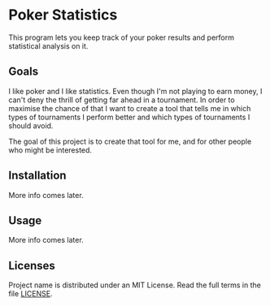 # Poker Statistics

This program lets you keep track of your poker results and perform statistical analysis on it.

## Goals

I like poker and I like statistics. Even though I'm not playing to earn money, I can't deny the thrill of getting far ahead in a tournament. In order to maximise the chance of that I want to create a tool that tells me in which types of tournaments I perform better and which types of tournaments I should avoid.

The goal of this project is to create that tool for me, and for other people who might be interested.

## Installation

More info comes later.

## Usage

More info comes later.

## Licenses

Project name is distributed under an MIT License. Read the full terms in the file [LICENSE](LICENSE).

